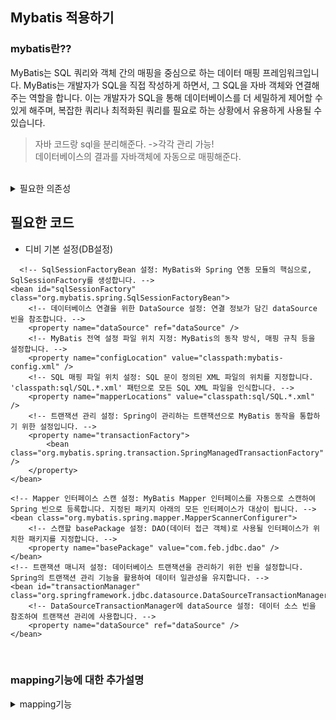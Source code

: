 ## Mybatis 적용하기 


### mybatis란??
MyBatis는 SQL 쿼리와 객체 간의 매핑을 중심으로 하는 데이터 매핑 프레임워크입니다. MyBatis는 개발자가 SQL을 직접 작성하게 하면서, 그 SQL을 자바 객체와 연결해주는 역할을 합니다. 이는 개발자가 SQL을 통해 데이터베이스를 더 세밀하게 제어할 수 있게 해주며, 복잡한 쿼리나 최적화된 쿼리를 필요로 하는 상황에서 유용하게 사용될 수 있습니다.
> 자바 코드랑 sql을 분리해준다. ->각각 관리 가능! <br> 데이터베이스의 결과를 자바객체에 자동으로 매핑해준다.

<Br>
<details><summary>필요한 의존성 
</summary>

*  org.mybatis 
<br>
* mybatis-spring
</details>


##  필요한 코드 
- 디비 기본 설정(DB설정)

```
  <!-- SqlSessionFactoryBean 설정: MyBatis와 Spring 연동 모듈의 핵심으로, SqlSessionFactory를 생성합니다. -->
<bean id="sqlSessionFactory" class="org.mybatis.spring.SqlSessionFactoryBean">
    <!-- 데이터베이스 연결을 위한 DataSource 설정: 연결 정보가 담긴 dataSource 빈을 참조합니다. -->
    <property name="dataSource" ref="dataSource" />
    <!-- MyBatis 전역 설정 파일 위치 지정: MyBatis의 동작 방식, 매핑 규칙 등을 설정합니다. -->
    <property name="configLocation" value="classpath:mybatis-config.xml" />
    <!-- SQL 매핑 파일 위치 설정: SQL 문이 정의된 XML 파일의 위치를 지정합니다. 'classpath:sql/SQL.*.xml' 패턴으로 모든 SQL XML 파일을 인식합니다. -->
    <property name="mapperLocations" value="classpath:sql/SQL.*.xml" />
    <!-- 트랜잭션 관리 설정: Spring이 관리하는 트랜잭션으로 MyBatis 동작을 통합하기 위한 설정입니다. -->
    <property name="transactionFactory">
        <bean class="org.mybatis.spring.transaction.SpringManagedTransactionFactory" />
    </property>
</bean>

<!-- Mapper 인터페이스 스캔 설정: MyBatis Mapper 인터페이스를 자동으로 스캔하여 Spring 빈으로 등록합니다. 지정된 패키지 아래의 모든 인터페이스가 대상이 됩니다. -->
<bean class="org.mybatis.spring.mapper.MapperScannerConfigurer">
    <!-- 스캔할 basePackage 설정: DAO(데이터 접근 객체)로 사용될 인터페이스가 위치한 패키지를 지정합니다. -->
    <property name="basePackage" value="com.feb.jdbc.dao" />
</bean>
<!-- 트랜잭션 매니저 설정: 데이터베이스 트랜잭션을 관리하기 위한 빈을 설정합니다. Spring의 트랜잭션 관리 기능을 활용하여 데이터 일관성을 유지합니다. -->
<bean id="transactionManager" class="org.springframework.jdbc.datasource.DataSourceTransactionManager">
    <!-- DataSourceTransactionManager에 dataSource 설정: 데이터 소스 빈을 참조하여 트랜잭션 관리에 사용합니다. -->
    <property name="dataSource" ref="dataSource" />
</bean>

```

<br>

### mapping기능에 대한 추가설명 

<details><summary>mapping기능
</summary>


MyBatis는 데이터베이스의 결과를 자바 객체에 자동으로 매핑해주는 기능을 제공합니다. 이 기능은 SQL 쿼리의 실행 결과를 자바의 POJO(Plain Old Java Object)에 직접 매핑하여, 데이터베이스 작업 결과를 객체 지향적인 방식으로 쉽게 다룰 수 있게 해줍니다. MyBatis의 자동 매핑 기능은 크게 두 가지 방식으로 나뉩니다: 기본적인 자동 매핑과 고급 매핑 기능입니다.

기본적인 자동 매핑
MyBatis는 실행된 SQL 쿼리의 결과 컬럼 이름과 자바 객체의 필드 이름이 같을 경우, 자동으로 결과를 해당 객체의 필드에 매핑합니다. 이 때, MyBatis는 컬럼 이름과 필드 이름 사이의 대소문자 구분을 무시하며, 자동으로 매핑을 수행합니다.

Simple: 단순한 매핑으로, 결과 컬럼 이름과 객체 필드 이름이 정확히 일치할 때 자동으로 매핑합니다.
고급 매핑 기능
복잡한 쿼리 결과나 조인을 포함하는 쿼리 결과를 매핑할 때는, MyBatis의 고급 매핑 기능을 사용할 수 있습니다.

ResultMap: ResultMap은 SQL 쿼리의 결과와 자바 객체 필드 사이의 매핑 규칙을 정의합니다. 복잡한 조인 쿼리의 결과나, 컬럼 이름과 자바 객체 필드 이름이 다른 경우에 사용됩니다. ResultMap을 사용하면, 매우 세밀한 수준의 매핑 설정이 가능하며, 복잡한 계층 구조의 객체 매핑도 구현할 수 있습니다.
사용 예제
기본적인 자동 매핑을 사용하는 경우, 별도의 설정 없이 MyBatis 설정 파일이나 매핑 XML 파일에서 SQL 쿼리를 정의하면 됩니다. 컬럼 이름과 객체 필드 이름이 일치한다면 자동으로 매핑됩니다.

고급 매핑 기능을 사용하는 경우, ResultMap을 XML 매핑 파일에 정의하여 사용합니다:


```
<resultMap id="exampleResultMap" type="ExampleClass">
    <result property="field1" column="column1"/>
    <result property="field2" column="column2"/>
    ...
</resultMap>
여기서 type은 매핑될 객체의 타입을 나타내고, property와 column은 각각 객체의 필드 이름과 데이터베이스 컬럼 이름을 나타냅니다.

MyBatis의 자동 매핑 기능을 통해, 개발자는 SQL 쿼리의 결과를 객체에 매핑하는 과정을 간소화할 수 있으며, 데이터베이스 작업을 보다 객체 지향적으로 처리할 수 있게 됩니다.
```


</details>



